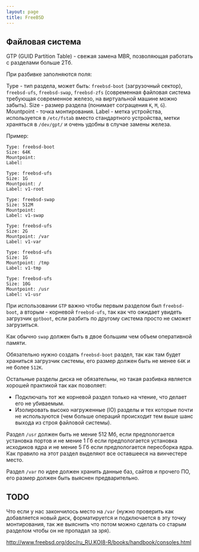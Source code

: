 ```yaml
---
layout: page
title: FreeBSD
---
```


Файловая система
----------------

GTP (GUID Partition Table) - свежая замена MBR, позволяющая работать с разделами больше 2Тб.

При разбивке заполняются поля:

Type - тип раздела, может быть: `freebsd-boot` (загрузочный сектор), `freebsd-ufs`, `freebsd-swap`, `freebsd-zfs` (современная файловая система требующая современное железо, на виртуальной машине можно забыть).
Size - размер раздела (понимает согращения `K`, `M`, `G`).
Mountpoint - точка монтирования.
Label - метка устройства, используется в `/etc/fstab` вместо стандартного устройства, метки храняться в `/dev/gpt/` и очень удобны в случае замены железа.

Пример:

    Type: freebsd-boot
    Size: 64K
    Mountpoint:
    Label:

    Type: freebsd-ufs
    Size: 1G
    Mountpoint: /
    Label: v1-root

    Type: freebsd-swap
    Size: 512M
    Mountpoint:
    Label: v1-swap

    Type: freebsd-ufs
    Size: 2G
    Mountpoint: /var
    Label: v1-var

    Type: freebsd-ufs
    Size: 1G
    Mountpoint: /tmp
    Label: v1-tmp

    Type: freebsd-ufs
    Size: 10G
    Mountpoint: /usr
    Label: v1-usr

При использовании `GTP` важно чтобы первым разделом был `freebsd-boot`, а вторым - корневой `freebsd-ufs`, так как что ожидает увидеть загрузчик `gptboot`, если разбить по другому система просто не сможет загрузиться.

Как обычно `swap` должен быть в двое большим чем объем оперативной памяти.

Обязательно нужно создать `freebsd-boot` раздел, так как там будет храниться загрузчик системы, его размер должен быть не менее `64K` и не более `512K`.

Остальные разделы диска не обязательны, но такая разбивка является хорошей практикой так как позволяет:

* Подключать тот же корневой раздел только на чтение, что делает его не убиваемым.
* Изолировать высоко нагруженные (IO) разделы и тех которые почти не используются (чем больше операций происходит тем выше шанс выхода из строя файловой системы).

Раздел `/usr` должен быть не мение 512 Мб, если предпологается установка портов и не мение 1 Гб если предпологается установка исходиков ядра и не мение 5 Гб если предпологается пересборка ядра. Как правило на этот раздел выделяют все оставшееся на винчестере место.

Раздел `/var` по идее должен хранить данные баз, сайтов и прочего ПО, его размер должен быть выяснен предварительно.

TODO
----

Что если у нас закончилось место на `/var` (нужно проверить как добавляется новый диск, форматируется и подключается в эту точку монтирования, так же выяснить что потом можно сделать со старым разделом чтобы он не пропадал за зря).



http://www.freebsd.org/doc/ru_RU.KOI8-R/books/handbook/consoles.html

